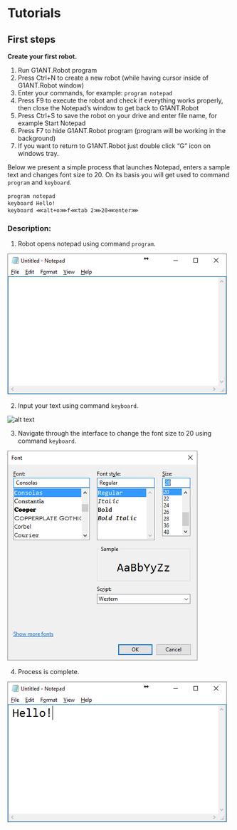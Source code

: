 # Tutorials

## First steps

**Create your first robot.**

1. Run G1ANT.Robot program
2. Press Ctrl+N to create a new robot (while having cursor inside of G1ANT.Robot window)
3. Enter your commands, for example: `program notepad`
4. Press F9 to execute the robot and check if everything works properly, then close the Notepad’s window to get back to G1ANT.Robot
5. Press Ctrl+S to save the robot on your drive and enter file name, for example Start Notepad
6. Press F7 to hide G1ANT.Robot program (program will be working in the background)
7. If you want to return to G1ANT.Robot just double click “G” icon on windows tray.

Below we present a simple process that launches Notepad, enters a sample text and changes font size to 20.
On its basis you will get used to command `program` and `keyboard`.

```G1ANT
program notepad
keyboard Hello!
keyboard ⋘alt+o⋙f⋘tab 2⋙20⋘enter⋙
```

### Description:

1. Robot opens notepad using command `program`.

![alt text](https://github.com/G1ANT-Robot/G1ANT.Manual/blob/master/Getting-Started/Images/notepad1.png)

2. Input your text using command `keyboard`.

![alt text](https://github.com/G1ANT-Robot/G1ANT.Manual/blob/master/Getting-Started/Images/notepad2.png)

3. Navigate through the interface to change the font size to 20 using command `keyboard`.

![alt text](https://github.com/G1ANT-Robot/G1ANT.Manual/blob/master/Getting-Started/Images/notepad3.png)

4. Process is complete.

![alt text](https://github.com/G1ANT-Robot/G1ANT.Manual/blob/master/Getting-Started/Images/notepad4.png)

